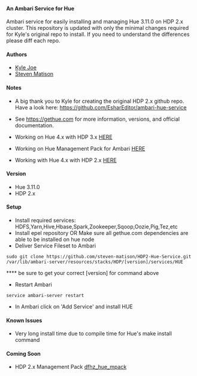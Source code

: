 #### An Ambari Service for Hue
Ambari service for easily installing and managing Hue 3.11.0 on HDP 2.x cluster.  This repository is updated with only the minimal changes required for Kyle's original repo to install.  If you need to understand the differences please diff each repo.

#### Authors
  - [Kyle Joe](https://github.com/EsharEditor)
  - [Steven Matison](https://github.com/steven-matison)

#### Notes
- A big thank you to Kyle for creating the original HDP 2.x github repo. Have a look here:  https://github.com/EsharEditor/ambari-hue-service

- See https://gethue.com for more information, versions, and official documentation.
- Working on Hue 4.x with HDP 3.x [HERE](https://github.com/steven-matison/HDP3-Hue-Service)
- Working on Hue Management Pack for Ambari [HERE](https://github.com/steven-matison/dfhz_hue_mpack)
- Working with Hue 4.x with HDP 2.x [HERE](https://github.com/steven-matison/HDP2-Hue4-Service)

#### Version
- Hue 3.11.0
- HDP 2.x

#### Setup
- Install required services: HDFS,Yarn,Hive,Hbase,Spark,Zookeeper,Sqoop,Oozie,Pig,Tez,etc
- Install epel repository OR Make sure all gethue.com dependencies are able to be installed on hue node
- Deliver Service Fileset to Ambari   
``` 
sudo git clone https://github.com/steven-matison/HDP2-Hue-Service.git /var/lib/ambari-server/resources/stacks/HDP/[version]/services/HUE
```
  **** be sure to get your correct [version] for command above
- Restart Ambari
```
service ambari-server restart
```
- In Ambari click on 'Add Service' and install HUE

#### Known Issues
- Very long install time due to compile time for Hue's make install command

#### Coming Soon
- HDP 2.x Management Pack [dfhz_hue_mpack](https://github.com/steven-matison/dfhz_hue_mpack)
